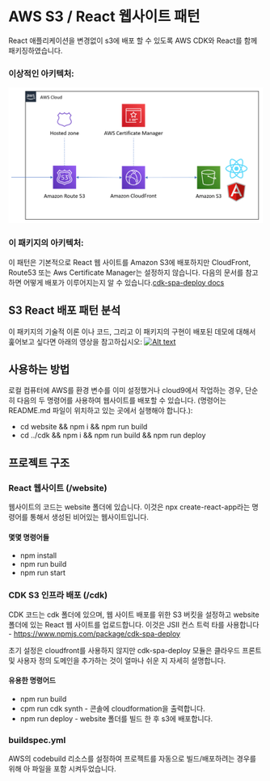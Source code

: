 # AWS S3 / React 웹사이트 패턴
React 애플리케이션을 변경없이 s3에 배포 할 수 있도록 AWS CDK와 React를 함께 패키징하였습니다.

### 이상적인 아키텍처:
![Architecture](https://raw.githubusercontent.com/cdk-patterns/serverless/master/s3-react-website/img/architecture.PNG)

### 이 패키지의 아키텍처:
이 패턴은 기본적으로 React 웹 사이트를 Amazon S3에 배포하지만 CloudFront, Route53 또는 Aws Certificate Manager는 설정하지 않습니다. 다음의 문서를 참고하면 어떻게 배포가 이루어지는지 알 수 있습니다.[cdk-spa-deploy docs](https://github.com/nideveloper/CDK-SPA-Deploy)

## S3 React 배포 패턴 분석
이 패키지의 기술적 이론 이나 코드, 그리고 이 패키지의 구현이 배포된 데모에 대해서 훑어보고 싶다면 아래의 영상을 참고하십시오:
[![Alt text](https://img.youtube.com/vi/tUUNiF0q7rk/0.jpg)](https://www.youtube.com/watch?v=tUUNiF0q7rk)

## 사용하는 방법
로컬 컴퓨터에 AWS를 환경 변수를 이미 설정했거나 cloud9에서 작업하는 경우, 단순히 다음의 두 명령어를 사용하여 웹사이트를 배포할 수 있습니다. (명령어는 README.md 파일이 위치하고 있는 곳에서 실행해야 합니다.):
- cd website && npm i && npm run build
- cd ../cdk && npm i && npm run build && npm run deploy 

## 프로젝트 구조

### React 웹사이트 (/website)
웹사이트의 코드는 website 폴더에 있습니다. 이것은 npx create-react-app라는 명령어를 통해서 생성된 비어있는 웹사이트입니다.

#### 몇몇 명령어들
- npm install
- npm run build
- npm run start

### CDK S3 인프라 배포 (/cdk)
CDK 코드는 cdk 폴더에 있으며, 웹 사이트 배포를 위한 S3 버킷을 설정하고 website 폴더에 있는 React 웹 사이트를 업로드합니다. 이것은 JSII 컨스 트럭 타를 사용합니다 -
https://www.npmjs.com/package/cdk-spa-deploy

초기 설정은 cloudfront를 사용하지 않지만 cdk-spa-deploy 모듈은 클라우드 프론트 및 사용자 정의 도메인을 추가하는 것이 얼마나 쉬운 지 자세히 설명합니다.

#### 유용한 명령어드

- npm run build
- cpm run cdk synth - 콘솔에 cloudformation을 출력합니다.
- npm run deploy - website 폴더를 빌드 한 후 s3에 배포합니다.

### buildspec.yml
AWS의 codebuild 리소스를 설정하여 프로젝트를 자동으로 빌드/배포하려는 경우를 위해 아 파일을 포함 시켜두었습니다.